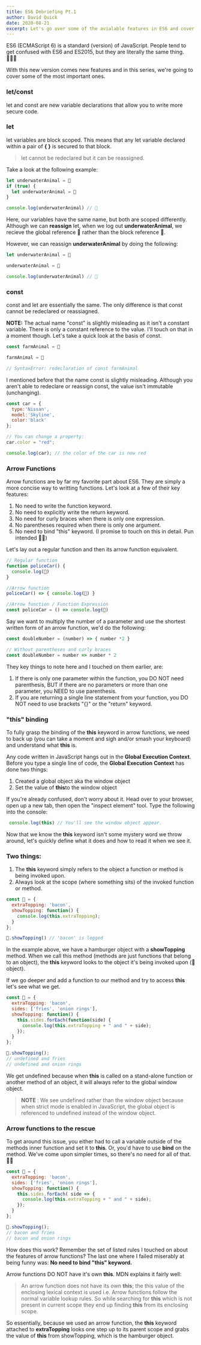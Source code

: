 ```yaml
---
title: ES6 Debriefing Pt.1
author: David Quick
date: 2020-08-21
excerpt: Let's go over some of the avialable features in ES6 and cover what they do.  
---
```


ES6 (ECMAScript 6) is a standard (version) of JavaScript. 
People tend to get confused with ES6 and ES2015, but they 
are literally the same thing. 🤷🏽‍♂️

With this new version comes new features and in this series, 
we're going to cover some of the most important ones. 

### let/const

let and const are new variable declarations that allow you to 
write more secure code.

### let 

let variables are block scoped. This means that any let variable 
declared within a pair of **{ }** is secured to that block.  

> let cannot be redeclared but it can be reassigned.

Take a look at the following example: 

```js
let underwaterAnimal = 🐋
if (true) {
  let underwaterAnimal = 🐠
}

console.log(underwaterAnimal) // 🐋
```  
Here, our variables have the same name, but both are scoped differently. 
Although we can **reassign** let, when we log out **underwaterAnimal**, 
we recieve the global reference 🐋 rather than the block reference 🐠. 

However, we can reassign **underwaterAnimal** by doing the following: 

```js
let underwaterAnimal = 🐋

underwaterAnimal = 🐠

console.log(underwaterAnimal) // 🐠
``` 

### const 

const and let are essentially the same. The only difference is that const 
cannot be redeclared or reassiagned.

**NOTE:** The actual name "const" is slightly misleading as it isn't a 
constant variable. There is only a constant reference to the value. 
I'll touch on that in a moment though. Let's take a quick look at the 
basis of const. 

```js
const farmAnimal = 🐓

farmAnimal = 🐤

// SyntaxError: redeclaration of const farmAnimal
``` 

I mentioned before that the name const is slightly misleading. Although 
you aren't able to redeclare or reassign const, the value isn't 
immutable (unchanging). 

```js
const car = {
  type:'Nissan',
  model:'Skyline',
  color:'black'
};

// You can change a property:
car.color = "red";

console.log(car); // the color of the car is now red
```

### Arrow Functions

Arrow functions are by far my favorite part about ES6. They are simply 
a more concise way to writting functions. Let's look at a few of their 
key features: 

1. No need to write the function keyword.  
2. No need to explicitly write the return keyword.  
3. No need for curly braces when there is only one expression. 
4. No parentheses required when there is only one argument.  
5. No need to bind "this" keyword. (I promise to touch on this in 
detail. Pun intended 🙏🏼)

Let's lay out a regular function and then its arrow function 
equivalent.

```js
// Regular function
function policeCar() {
  console.log(🚓)
}

//Arrow function
policeCar() => { console.log(🚓) }

//Arrow function / Function Expression
const policeCar = () => console.log(🚓)

```  

Say we want to multiply the number of a parameter and use the 
shortest written form of an arrow function, we'd do the following:

```js
const doubleNumber = (number) => { number *2 }

// Without parentheses and curly braces
const doubleNumber = number => number * 2
``` 

They key things to note here and I touched on them earlier, are:  
1. If there is only one parameter within the function, you DO NOT 
need parenthesis, BUT if there are no parameters or more than 
one parameter, you NEED to use parenthesis.
2. If you are returning a single line statement from your 
function, you DO NOT need to use brackets "{}" or the 
"return" keyword.

### "this" binding  

To fully grasp the binding of the **this** keyword in arrow 
functions, we need to back up (you can take a moment and 
sigh and/or smash your keyboard) and understand what 
**this** is.  

Any code written in JavaScript hangs out in the 
**Global Execution Context**. Before you type 
a single line of code, the **Global 
Execution Context** has done two things: 

1. Created a global object aka the window object
2. Set the value of **this**to the window object

If you're already confused, don't worry about 
it. Head over to your browser, open up a new 
tab, then open the "inspect element" tool. 
Type the following into the console: 

```js
 console.log(this) // You'll see the window object appear.
 ``` 

Now that we know the **this** keyword isn't some 
mystery word we throw around, let's quickly 
define what it does and how to read it when we see it. 

### Two things: 

1. The **this** keyword simply refers to the object 
a function or method is being invoked upon.
2. Always look at the scope (where something sits) 
of the invoked function or method.

```js
const 🍔 = {
  extraTopping: 'bacon',
  showTopping: function() {
    console.log(this.extraTopping); 
  }
};

🍔.showTopping() // 'bacon' is logged 
``` 

In the example above, we have a hamburger object with 
a **showTopping** method. When we call this method 
(methods are just functions that belong to an object), 
the **this** keyword looks to the object it's being 
invoked upon (🍔 object).  

If we go deeper and add a function to our method and 
try to access **this** let's see what we get. 

```js
const 🍔 = {
  extraTopping: 'bacon',
  sides: ['fries', 'onion rings'],
  showTopping: function() {
    this.sides.forEach(function(side) {
      console.log(this.extraTopping + " and " + side);
    });
  }
};

🍔.showTopping(); 
// undefined and fries
// undefined and onion rings
``` 

We get undefined because when **this** is called on a 
stand-alone function or another method of an object, 
it will always refer to the global window object. 

> **NOTE** : We see undefined rather than the window object 
because when strict mode is enabled in JavaScript, the 
global object is referenced to undefined instead of the window object.  

### Arrow functions to the rescue  
To get around this issue, you either had to call a variable outside 
of the methods inner function and set it to **this**. Or, you'd have 
to use **bind** on the method. We've come upon simpler times, so 
there's no need for all of that. 🙏🏼  

```js
const 🍔 = {
  extraTopping: 'bacon',
  sides: ['fries', 'onion rings'],
  showTopping: function() {
    this.sides.forEach( side => {
      console.log(this.extraTopping + " and " + side);
    });
  }
};

🍔.showTopping(); 
// bacon and fries
// bacon and onion rings
```
 
How does this work? Remember the set of listed rules 
I touched on about the features of arrow functions? 
The last one where I failed miserably at being funny
 was: **No need to bind "this" keyword.**  

Arrow functions DO NOT have it's own **this**. MDN 
explains it fairly well: 

> An arrow function does not have its own **this**; the 
this value of the enclosing lexical context is used i.e. 
Arrow functions follow the normal variable lookup rules. 
So while searching for **this** which is not present in 
current scope they end up finding **this** from its 
enclosing scope.  

So essentially, because we used an arrow function, 
the **this** keyword attached to **extraTopping** 
looks one step up to its parent scope and grabs 
the value of **this** from showTopping, which 
is the hamburger object.